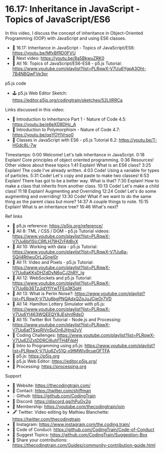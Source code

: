  # 16.17: Inheritance in JavaScript - Topics of JavaScript/ES6

In this video, I discuss the concept of inheritance in Object-Oriented Programming (OOP) with JavaScript and using ES6 classes. 

-   🔗  16.17: Inheritance in JavaScript - Topics of JavaScript/ES6: https://youtu.be/MfxBfRD0FVU  
-   🎥  Next video: https://youtu.be/8a5BkwuZRK0  
-   🎥  All 16: Topics of JavaScript/ES6-ES8 - p5.js Tutorial: https://www.youtube.com/playlist?list=PLRqwX-V7Uu6YgpA3Oht-7B4NBQwFVe3pr 

p5.js code
-   🕹️ p5.js Web Editor Sketch: https://editor.p5js.org/codingtrain/sketches/52LIIRRCa

Links discussed in this video:
-   🎥 Introduction to Inheritance Part 1 - Nature of Code 4.5: https://youtu.be/e6eXD8DHc_A
-   🎥 Introduction to Polymorphism - Nature of Code 4.7: https://youtu.be/qqYOYIVrso0
-   🎥 Classes in JavaScript with ES6 - p5.js Tutorial 6.2: https://youtu.be/T-HGdc8L-7w

Timestamps:
    0:00 Welcome! Let's talk inheritance in JavaScript.
    0:18 Explain! Core principles of object oriented programming.
    0:36 Resources! Other videos about these topics
    1:41 Explain! What is an ES6 class?
    3:25 Explain! The code I've already written.
    4:03 Code! Using a variable for types of particles.
    5:31 Code! Let's copy and paste to make two classes!
    6:53 Explain! There has got to be a better way. What is that?
    7:30 Explain! How to make a class that inherits from another class.
    10:13 Code! Let's make a child class!
    11:18 Explain! Augmenting and Overriding
    12:24 Code! Let's do some augmenting and overriding!
    13:30 Code! What if we want to do the same thing as the parent class but more?
    14:37 A couple things to note.
    15:15 Explain! What is an inheritance tree?
    16:46 What's next?


Ref links
-   🔗  p5.js reference: https://p5js.org/reference/
-   🎥  All 8: TML / CSS / DOM - p5.js Tutorial videos: https://www.youtube.com/playlist?list=PLRqwX-V7Uu6bI1SlcCRfLH79HZrFAtBvX
-   🎥  All 10: Working with data - p5.js Tutorial: https://www.youtube.com/playlist?list=PLRqwX-V7Uu6a-SQiI4RtIwuOrLJGnel0r
-   🎥  All 11: Video and Pixels - p5.js Tutorial: https://www.youtube.com/playlist?list=PLRqwX-V7Uu6aKKsDHZdDvN6oCJ2hRY_Ig
-   🎥  All 12: WebSockets and p5.js Tutorial: https://www.youtube.com/playlist?list=PLRqwX-V7Uu6b36TzJidYfIYwTFEq3K5qH
-   🎥  All 13: What is Perlin Noise?: https://www.youtube.com/playlist?list=PLRqwX-V7Uu6bgPNQAdxQZpJuJCjeOr7VD
-   🎥  All 14: Hamilton Lottery Simulator with p5.js: https://www.youtube.com/playlist?list=PLRqwX-V7Uu6Yl463WQEEQY8JEshnIRdsO
-   🎥  All 15: Twitter Bot Tutorial - Node.js and Processing: https://www.youtube.com/playlist?list=PLRqwX-V7Uu6atTSxoRiVnSuOn6JHnq2yV
-   🎥  Coding Challenges: https://www.youtube.com/playlist?list=PLRqwX-V7Uu6ZiZxtDDRCi6uhfTH4FilpH
-   🎥  Intro to Programming using p5.js: https://www.youtube.com/playlist?list=PLRqwX-V7Uu6Zy51Q-x9tMWIv9cueOFTFA
-   🔗  p5.js: https://p5js.org
-   🔗  p5.js Web Editor: https://editor.p5js.org/ 
-   🔗  Processing: https://processing.org

Support
-   🚂  Website: https://thecodingtrain.com/
-   🔗  Contact: https://twitter.com/shiffman
-   💡  Github: https://github.com/CodingTrain
-   💬  Discord: https://discord.gg/hPuGy2g
-   💖  Membership: https://youtube.com/thecodingtrain/join
-   🖋️  Twitter: Video editing by Mathieu Blanchette: https://twitter.com/thecodingtrain
-   📸  Instagram: https://www.instagram.com/the.coding.train/
-   📄  Code of Conduct: https://github.com/CodingTrain/Code-of-Conduct
-   🚩  Suggest Topics: https://github.com/CodingTrain/Suggestion-Box
-   👾  Share your contributions: https://thecodingtrain.com/Guides/community-contribution-guide.html
